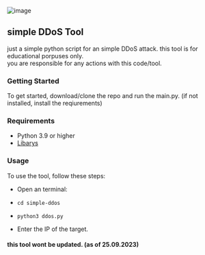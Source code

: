 ![image](https://github.com/copy-and-execute/simple-ddos/assets/145934673/1cc87c0e-1de4-4495-a8f7-fc636f1ed913)

## simple DDoS Tool

just a simple python script for an simple DDoS attack.
this tool is for educational porpuses only. 
<br>you are responsible for any actions with this code/tool.

### Getting Started

To get started, download/clone the repo and run the main.py.
(if not installed, install the reqiurements)

### Requirements

- Python 3.9 or higher
- [Libarys](https://github.com/copy-and-execute/simple-ddos/blob/main/requirements.md)
  
### Usage

To use the tool, follow these steps:

- Open an terminal:
- `cd simple-ddos`
- `python3 ddos.py`

- Enter the IP of the target.

#### this tool wont be updated. (as of 25.09.2023)


